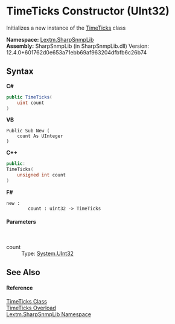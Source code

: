 # TimeTicks Constructor (UInt32)
 

Initializes a new instance of the <a href="T_Lextm_SharpSnmpLib_TimeTicks">TimeTicks</a> class

**Namespace:**&nbsp;<a href="N_Lextm_SharpSnmpLib">Lextm.SharpSnmpLib</a><br />**Assembly:**&nbsp;SharpSnmpLib (in SharpSnmpLib.dll) Version: 12.4.0+601762d0e653a71ebb69af963204dfbfb6c26b74

## Syntax

**C#**<br />
``` C#
public TimeTicks(
	uint count
)
```

**VB**<br />
``` VB
Public Sub New ( 
	count As UInteger
)
```

**C++**<br />
``` C++
public:
TimeTicks(
	unsigned int count
)
```

**F#**<br />
``` F#
new : 
        count : uint32 -> TimeTicks
```


#### Parameters
&nbsp;<dl><dt>count</dt><dd>Type: <a href="https://docs.microsoft.com/dotnet/api/system.uint32" target="_blank" rel="noopener noreferrer">System.UInt32</a><br /></dd></dl>

## See Also


#### Reference
<a href="T_Lextm_SharpSnmpLib_TimeTicks">TimeTicks Class</a><br /><a href="Overload_Lextm_SharpSnmpLib_TimeTicks__ctor">TimeTicks Overload</a><br /><a href="N_Lextm_SharpSnmpLib">Lextm.SharpSnmpLib Namespace</a><br />